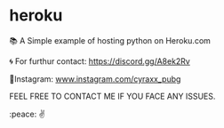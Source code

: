 # heroku
📚 A Simple example of hosting python on Heroku.com

🌀 For furthur contact: https://discord.gg/A8ek2Rv

💠Instagram: www.instagram.com/cyraxx_pubg

FEEL FREE TO CONTACT ME IF YOU FACE ANY ISSUES.

:peace:
✌
